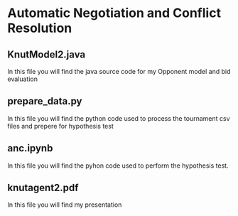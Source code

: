 # Automatic Negotiation and Conflict Resolution

## KnutModel2.java
In this file you will find the java source code for my Opponent model and bid evaluation

## prepare_data.py
In this file you will find the python code used to process the tournament csv files and prepere for hypothesis test

## anc.ipynb
In this file you will find the pyhon code used to perform the hypothesis test.

## knutagent2.pdf
In this file you will find my presentation
